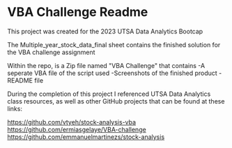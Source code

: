 # VBA Challenge Readme

This project was created for the 2023 UTSA Data Analytics Bootcap

The Multiple_year_stock_data_final sheet contains the finished solution for the VBA challenge assignment

Within the repo, is a Zip file named "VBA Challenge" that contains
-A seperate VBA file of the script used
-Screenshots of the finished product
-README file

During the completion of this project I referenced UTSA Data Analytics class resources, as well as other GitHub projects that can be found at these links:

https://github.com/vtyeh/stock-analysis-vba
https://github.com/ermiasgelaye/VBA-challenge
https://github.com/emmanuelmartinezs/stock-analysis
